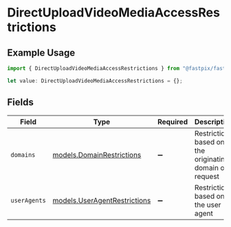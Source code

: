 # DirectUploadVideoMediaAccessRestrictions

## Example Usage

```typescript
import { DirectUploadVideoMediaAccessRestrictions } from "@fastpix/fastpix-node/models/operations";

let value: DirectUploadVideoMediaAccessRestrictions = {};
```

## Fields

| Field                                                                 | Type                                                                  | Required                                                              | Description                                                           |
| --------------------------------------------------------------------- | --------------------------------------------------------------------- | --------------------------------------------------------------------- | --------------------------------------------------------------------- |
| `domains`                                                             | [models.DomainRestrictions](../../models/domainrestrictions.md)       | :heavy_minus_sign:                                                    | Restrictions based on the originating domain of a request             |
| `userAgents`                                                          | [models.UserAgentRestrictions](../../models/useragentrestrictions.md) | :heavy_minus_sign:                                                    | Restrictions based on the user agent                                  |